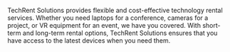 TechRent Solutions provides flexible and cost-effective technology rental services. Whether you need laptops for a conference, cameras for a project, or VR equipment for an event, we have you covered. With short-term and long-term rental options, TechRent Solutions ensures that you have access to the latest devices when you need them.

